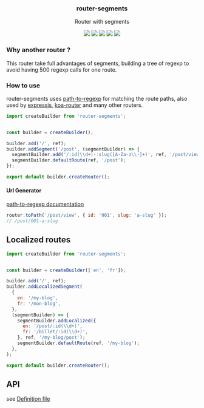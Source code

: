 <h3 align="center">
  router-segments
</h3>

<p align="center">
  Router with segments
</p>

<p align="center">
  <a href="https://npmjs.org/package/router-segments"><img src="https://img.shields.io/npm/v/router-segments.svg?style=flat-square"></a>
  <a href="https://circleci.com/gh/christophehurpeau/router-segments"><img src="https://img.shields.io/circleci/project/christophehurpeau/router-segments/master.svg?style=flat-square"></a>
  <a href="https://david-dm.org/christophehurpeau/router-segments"><img src="https://david-dm.org/christophehurpeau/router-segments.svg?style=flat-square"></a>
  <a href="https://dependencyci.com/github/christophehurpeau/router-segments"><img src="https://dependencyci.com/github/christophehurpeau/router-segments/badge?style=flat-square"></a>
  <a href="https://codecov.io/gh/christophehurpeau/router-segments"><img src="https://img.shields.io/codecov/c/github/christophehurpeau/router-segments/master.svg?style=flat-square"></a>
</p>

### Why another router ?

This router take full advantages of segments, building a tree of regexp to avoid having 500 regexp calls for one route.


### How to use

router-segments uses [path-to-regexp](https://www.npmjs.com/package/path-to-regexp) for matching the route paths,
also used by [expressjs](https://expressjs.com/en/guide/routing.html), [koa-router](https://www.npmjs.com/package/koa-router)
and many other routers.

```js
import createBuilder from 'router-segments';


const builder = createBuilder();

builder.add('/', ref);
builder.addSegment('/post', (segmentBuilder) => {
  segmentBuilder.add('/:id(\\d+)-:slug([A-Za-z\\-]+)', ref, '/post/view');
  segmentBuilder.defaultRoute(ref, '/post');
});

export default builder.createRouter();
```

#### Url Generator

[path-to-regexp documentation](https://www.npmjs.com/package/path-to-regexp#compile-reverse-path-to-regexp)

```js
router.toPath('/post/view', { id: '001', slug: 'a-slug' });
// /post/001-a-slug

```

## Localized routes

```js
import createBuilder from 'router-segments';


const builder = createBuilder(['en', 'fr']);

builder.add('/', ref);
builder.addLocalizedSegment(
  {
    en: '/my-blog',
    fr: '/mon-blog',
  },
  (segmentBuilder) => {
    segmentBuilder.addLocalized({
      en: '/post/:id(\\d+)',
      fr: '/billet/:id(\\d+)',
    }, ref, '/my-blog/post');
    segmentBuilder.defaultRoute(ref, '/my-blog');
  },
);

export default builder.createRouter();
```

## API

see [Definition file](https://github.com/christophehurpeau/router-segments/tree/master/dist/index.d.ts)
